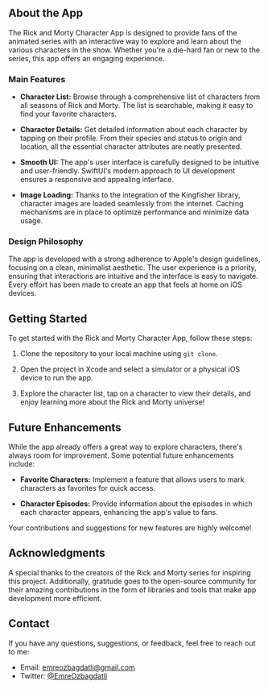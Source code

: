 ## About the App

The Rick and Morty Character App is designed to provide fans of the animated series with an interactive way to explore and learn about the various characters in the show. Whether you're a die-hard fan or new to the series, this app offers an engaging experience.

### Main Features

- **Character List:** Browse through a comprehensive list of characters from all seasons of Rick and Morty. The list is searchable, making it easy to find your favorite characters.

- **Character Details:** Get detailed information about each character by tapping on their profile. From their species and status to origin and location, all the essential character attributes are neatly presented.

- **Smooth UI:** The app's user interface is carefully designed to be intuitive and user-friendly. SwiftUI's modern approach to UI development ensures a responsive and appealing interface.

- **Image Loading:** Thanks to the integration of the Kingfisher library, character images are loaded seamlessly from the internet. Caching mechanisms are in place to optimize performance and minimize data usage.

### Design Philosophy

The app is developed with a strong adherence to Apple's design guidelines, focusing on a clean, minimalist aesthetic. The user experience is a priority, ensuring that interactions are intuitive and the interface is easy to navigate. Every effort has been made to create an app that feels at home on iOS devices.

## Getting Started

To get started with the Rick and Morty Character App, follow these steps:

1. Clone the repository to your local machine using `git clone`.

2. Open the project in Xcode and select a simulator or a physical iOS device to run the app.

3. Explore the character list, tap on a character to view their details, and enjoy learning more about the Rick and Morty universe!

## Future Enhancements

While the app already offers a great way to explore characters, there's always room for improvement. Some potential future enhancements include:

- **Favorite Characters:** Implement a feature that allows users to mark characters as favorites for quick access.

- **Character Episodes:** Provide information about the episodes in which each character appears, enhancing the app's value to fans.

Your contributions and suggestions for new features are highly welcome!

## Acknowledgments

A special thanks to the creators of the Rick and Morty series for inspiring this project. Additionally, gratitude goes to the open-source community for their amazing contributions in the form of libraries and tools that make app development more efficient.

## Contact

If you have any questions, suggestions, or feedback, feel free to reach out to me:

- Email: emreozbagdatli@gmail.com
- Twitter: [@EmreOzbagdatli](https://twitter.com/EmreOzbagdatli)


